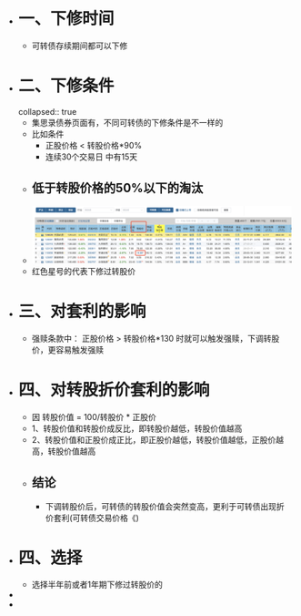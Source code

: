 - # 一、下修时间
	- 可转债存续期间都可以下修
- # 二、下修条件
  collapsed:: true
	- 集思录债券页面有，不同可转债的下修条件是不一样的
	- 比如条件
		- 正股价格  <  转股价格*90%
		- 连续30个交易日 中有15天
	- ## 低于转股价格的50%以下的淘汰
	- ![image.png](../assets/image_1668661067988_0.png)
	- 红色星号的代表下修过转股价
- # 三、对套利的影响
	- 强赎条款中： 正股价格 > 转股价格*130 时就可以触发强赎，下调转股价，更容易触发强赎
- # 四、对转股折价套利的影响
	- 因 转股价值 = 100/转股价 * 正股价
	- 1、转股价值和转股价成反比，即转股价越低，转股价值越高
	- 2、转股价值和正股价成正比，即正股价越低，转股价值越低，正股价越高，转股价值越高
	- ## 结论
		- 下调转股价后，可转债的转股价值会突然变高，更利于可转债出现折价套利(可转债交易价格《)
- # 四、选择
	- 选择半年前或者1年期下修过转股价的
-
-